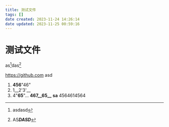 ```yaml
---
title: 测试文件
tags: []
date created: 2023-11-24 14:26:14
date updated: 2023-11-25 00:59:16
---
```


# 测试文件

as[^1]das[^2]

https://github.com asd

1. **456**"46"
2. 1__2'3'__
3. 4"**65**"…
**467__65__**
**sa**
4564614564
[^1]: asdasd
[^2]: AS***DASD***

